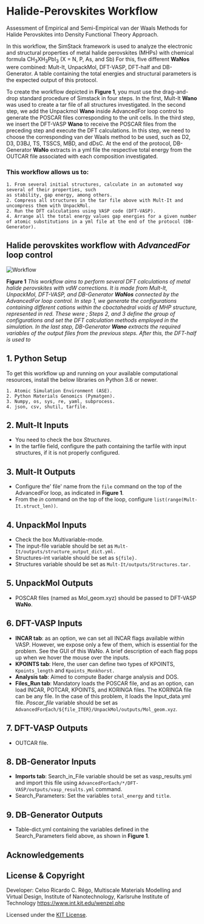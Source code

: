 # Halide-Perovskites Workflow
Assessment of Empirical and Semi-Empirical van der Waals Methods for Halide Perovskites into Density Functional Theory Approach.

In this workflow, the SimStack framework is used to analyze the electronic and structural properties of metal halide perovskites (MHPs) with chemical formula CH<sub>3</sub>XH<sub>3</sub>PbI<sub>3</sub> (X = N, P, As, and Sb) For this, five different **WaNos** were combined: Mult-It, UnpackMol, DFT-VASP, DFT-half and DB-Generator. A table containing the total energies and structural parameters is the expected output of this protocol.

To create the workflow depicted in **Figure 1**, you must use the drag-and-drop standard procedure of Simstack in four steps. In the first, Mult-It **Wano** was used to create a tar file of all structures investigated. In the second step, we add the Unpackmol **Wano** inside AdvancedFor loop control to generate the POSCAR files corresponding to the unit cells. In the third step, we insert the DFT-VASP **Wano** to receive the POSCAR files from the preceding step and execute the DFT calculations. In this step, we need to choose the corresponding van der Waals method to be used, such as D2, D3, D3BJ, TS, TSSCS, MBD, and dDsC. At the end of the protocol, DB-Generator **WaNo** extracts in a yml file the respective total energy from the OUTCAR file associated with each composition investigated.

 ### This workflow allows us to:
```
1. From several initial structures, calculate in an automated way several of their properties, such
as stability, gap energy, among others.
2. Compress all structures in the tar file above with Mult-It and uncompress them with UnpackMol.
2. Run the DFT calculations using VASP code (DFT-VASP).
4. Arrange all the total energy values gap energies for a given number of atomic substitutions in a yml file at the end of the protocol (DB-Generator). 
```

 ## Halide perovskites workflow with **_AdvancedFor_** loop control

 <img title="Workflow" src="https://private-user-images.githubusercontent.com/140654266/318049919-7dd652e3-ce8a-426b-b4fb-d9f1ccaa5add.png?jwt=eyJhbGciOiJIUzI1NiIsInR5cCI6IkpXVCJ9.eyJpc3MiOiJnaXRodWIuY29tIiwiYXVkIjoicmF3LmdpdGh1YnVzZXJjb250ZW50LmNvbSIsImtleSI6ImtleTUiLCJleHAiOjE3MTE3MTY3OTksIm5iZiI6MTcxMTcxNjQ5OSwicGF0aCI6Ii8xNDA2NTQyNjYvMzE4MDQ5OTE5LTdkZDY1MmUzLWNlOGEtNDI2Yi1iNGZiLWQ5ZjFjY2FhNWFkZC5wbmc_WC1BbXotQWxnb3JpdGhtPUFXUzQtSE1BQy1TSEEyNTYmWC1BbXotQ3JlZGVudGlhbD1BS0lBVkNPRFlMU0E1M1BRSzRaQSUyRjIwMjQwMzI5JTJGdXMtZWFzdC0xJTJGczMlMkZhd3M0X3JlcXVlc3QmWC1BbXotRGF0ZT0yMDI0MDMyOVQxMjQ4MTlaJlgtQW16LUV4cGlyZXM9MzAwJlgtQW16LVNpZ25hdHVyZT01NjEzMGVlYjExZWI1ZWE3N2NlOWNhZTViZGQ1ZjQxNDU4YzE3ODUyNDE4ZGI3NzE0YWFiYjRlM2U5YTYwMDY0JlgtQW16LVNpZ25lZEhlYWRlcnM9aG9zdCZhY3Rvcl9pZD0wJmtleV9pZD0wJnJlcG9faWQ9MCJ9.Lh_3lViZiWTZrvIxoalaVk4Nzklq-yL_o7ypwQFL0NU">

**Figure 1** _This workflow aims to perform several DFT calculations of metal halide perovskites with vdW corrections. It is made from Mult-It, UnpackMol, DFT-VASP, and DB-Generator **WaNos** connected by the AdvancedFor loop control. In step 1, we generate the configurations containing different cations within the cboctahedral voids of MHP structure, represented in red. These were ; Steps 2, and 3 define the group of configurations and set the DFT calculation methods employed in the simulation. In the last step, DB-Generator **Wano** extracts the required variables of the output files from the previous steps. After this, the DFT-half is used to_

## 1. Python Setup
To get this workflow up and running on your available computational resources, install the below libraries on Python 3.6 or newer.

```
1. Atomic Simulation Environment (ASE).
2. Python Materials Genomics (Pymatgen).
3. Numpy, os, sys, re, yaml, subprocess.
4. json, csv, shutil, tarfile. 
```

## 2. Mult-It Inputs

- You need to check the box *Structures*.
- In the tarfile field, configure the path containing the tarfile with input structures, if it is not properly configured.

## 3. Mult-It Outputs

- Configure the' file' name from the `file` command on the top of the AdvancedFor loop, as indicated in **Figure 1**.
- From the *in* command on the top of the loop, configure `list(range(Mult-It.struct_len))`.

## 4. UnpackMol Inputs

- Check the box Multivariable-mode.
- The input-file variable should be set as `Mult-It/outputs/structure_output_dict.yml.`
- Structures-int variable should be set as `${file}.`
- Structures variable should be set as `Mult-It/outputs/Structures.tar.`

## 5. UnpackMol Outputs

- POSCAR files (named as Mol_geom.xyz) should be passed to DFT-VASP **WaNo**.

## 6. DFT-VASP Inputs

- **INCAR tab**: as an option, we can set all INCAR flags available within VASP. However, we expose only a few of them, which is essential for the problem. See the GUI of this WaNo. A brief description of each flag pops up when we hover the mouse over the inputs.
- **KPOINTS tab**: Here, the user can define two types of KPOINTS, `Kpoints_length` and `Kpoints_Monkhorst.`
- **Analysis tab**: Aimed to compute Bader charge analysis and DOS.
- **Files_Run tab**: Mandatory loads the POSCAR file, and as an option, can load INCAR, POTCAR, KPOINTS, and KORINGA files. The KORINGA file can be any file. In the case of this problem, it loads the Input_data.yml file. *Poscar_file* variable should be set as `AdvancedForEach/${file_ITER}/UnpackMol/outputs/Mol_geom.xyz`.

## 7. DFT-VASP Outputs

- OUTCAR file.

## 8. DB-Generator Inputs

- **Imports tab**: Search_in_File variable should be set as vasp_results.yml and import this file using `AdvancedForEach/*/DFT-VASP/outputs/vasp_results.yml` command.
- Search_Parameters: Set the variables `total_energy` and `title`.

## 9. DB-Generator Outputs

- Table-dict.yml containing the variables defined in the Search_Parameters field above, as shown in **Figure 1**.

## Acknowledgements


## License & Copyright
  Developer: Celso Ricardo C. Rêgo, 
  Multiscale Materials Modelling and Virtual Design,
  Institute of Nanotechnology, Karlsruhe Institute of Technology
  https://www.int.kit.edu/wenzel.php

Licensed under the [KIT License](LICENSE).

